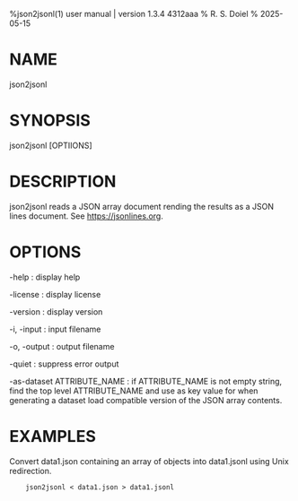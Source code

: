 %json2jsonl(1) user manual | version 1.3.4 4312aaa
% R. S. Doiel
% 2025-05-15

# NAME

json2jsonl

# SYNOPSIS

json2jsonl [OPTIIONS]

# DESCRIPTION

json2jsonl reads a JSON array document rending the results as a JSON lines document.
See https://jsonlines.org.

# OPTIONS

-help
: display help

-license
: display license

-version
: display version

-i, -input
: input filename

-o, -output
: output filename

-quiet
: suppress error output

-as-dataset ATTRIBUTE_NAME
: if ATTRIBUTE_NAME is not empty string, find the top level ATTRIBUTE_NAME and use as key value for 
when generating a dataset load compatible version of the JSON array contents.

# EXAMPLES

Convert data1.json containing an array of objects into data1.jsonl using Unix redirection.

~~~
    json2jsonl < data1.json > data1.jsonl
~~~


